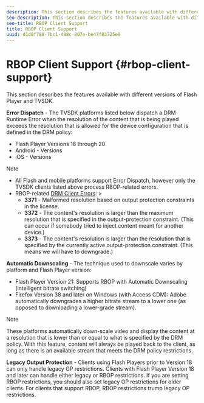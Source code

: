```yaml
---
description: This section describes the features available with different versions of Flash Player and TVSDK.
seo-description: This section describes the features available with different versions of Flash Player and TVSDK.
seo-title: RBOP Client Support
title: RBOP Client Support
uuid: d1d0f788-7bc1-488c-807e-be47f83725e9
---
```


# RBOP Client Support {#rbop-client-support}

This section describes the features available with different versions of Flash Player and TVSDK.

**Error Dispatch** - The TVSDK platforms listed below dispatch a DRM Runtime Error when the resolution of the content that is being played exceeds the resolution that is allowed for the device configuration that is defined in the DRM policy:

* Flash Player Versions 18 through 20
* Android - Versions
* iOS - Versions

>[!NOTE]
>
>* All Flash and mobile platforms support Error Dispatch, however only the TVSDK clients listed above process RBOP-related errors.
>* RBOP-related [DRM Client Errors](https://help.adobe.com/en_US/primetime/drm/index.html#reference-DRM_Client_Error_Messages): >
>    * **3371** - Malformed resolution based on output protection constraints in the license. 
>    * **3372** - The content's resolution is larger than the maximum resolution that is specified in the output-protection constraint. (This can occur if somebody tried to inject content meant for another device.) 
>    * **3373** - The content's resolution is larger than the resolution that is specified by the currently active output-protection constraint. (This means we will have to downgrade.)
>

**Automatic Downscaling** - The technique used to downscale varies by platform and Flash Player version:

* Flash Player Version 21: Supports RBOP with Automatic Downscaling (intelligent bitrate switching)
* Firefox Version 38 and later on Windows (with Access CDM): Adobe automatically downgrades a higher bitrate stream to a lower one (as opposed to downloading a lower-grade stream).

>[!NOTE]
>
>These platforms automatically down-scale video and display the content at a resolution that is lower than or equal to what is specified by the DRM policy. With this feature, content will always be played back to the client, as long as there is an available stream that meets the DRM policy restrictions.

**Legacy Output Protection** - Clients using Flash Players prior to Version 18 can only handle legacy OP restrictions. Clients with Flash Player Version 18 and later can handle either legacy or RBOP restrictions. If you are setting RBOP restrictions, you should also set legacy OP restrictions for older clients. For clients that support RBOP, RBOP restrictions trump legacy OP restrictions.
